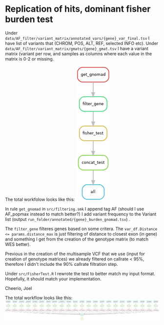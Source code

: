 # Replication of hits, dominant fisher burden test

Under `data/AF_filter/variant_matrix/annotated_vars/{gene}_var_final.tsv` I have list of variants that (CHROM, POS, ALT, REF, selected INFO etc). Under `data/AF_filter/variant_matrix/gmats/{gene}_gmat.tsv` I have a variant matrix (variant per row, and samples as columns where each value in the matrix is 0-2 or missing.

The total workfolow looks like this:
![Rulegraph](/docs/figures/rules.png)

In rule `get_gnomad` in `src/filtering.smk` I append tag AF (should I use AF_popmax instead to match better?)  I add variant frequency to the Variant list (output `run_folder/annotated/{gene}_burden_gnomad.tsv`) .

The `filter_gene` filteres genes based on some critera. The `var_df.Distance <= params.distance_max` is just filtering of distance to closest exon (in gene) and something I get from the creation of the genotype matrix (to match WES better).

Previous in the creation of the multisample VCF that we use (input for creation of genotype matrices) we already filtered on callrate < 95%, therefore I didn't include the 90% callrate filtration step.

Under `src/FisherTest.R` I rewrote the test to better match my input format. Hopefully, it should match your implementation.


Cheerio, Joel


The total workflow looks like this:
![Dag](/docs/figures/dag.png)
